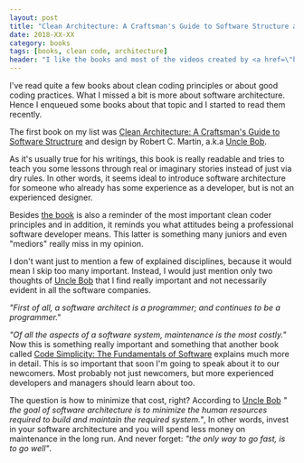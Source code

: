 ```yaml
---
layout: post
title: "Clean Architecture: A Craftsman's Guide to Software Structure and Design"
date: 2018-XX-XX
category: books
tags: [books, clean code, architecture]
header: "I like the books and most of the videos created by <a href=\"https://twitter.com/unclebobmartin"\>Uncle Bob</a>. Maybe sometimes they are a bit too simplistic, but they help to provide a better understanding of how you should write good quality code. And if you find that a topic is not deeply analyzed enough, you can still explore it later on your own."
---
```


I've read quite a few books about clean coding principles or about good coding practices. What I missed a bit is more about software architecture. Hence I enqueued some books about that topic and I started to read them recently.

The first book on my list was [Clean Architecture: A Craftsman's Guide to Software Structrure](http://amzn.to/2GCoXeN) and design by Robert C. Martin, a.k.a [Uncle Bob](https://twitter.com/unclebobmartin).

As it's usually true for his writings, this book is really readable and tries to teach you some lessons through real or imaginary stories instead of just via dry rules. In other words, it seems ideal to introduce software architecture for someone who already has some experience as a developer, but is not an experienced designer.

Besides [the book](http://amzn.to/2GCoXeN) is also a reminder of the most important clean coder principles and in addition, it reminds you what attitudes being a professional software developer means. This latter is something many juniors and even "mediors" really miss in my opinion.

I don't want just to mention a few of explained disciplines, because it would mean I skip too many important. Instead, I would just mention only two thoughts of [Uncle Bob](https://twitter.com/unclebobmartin) that I find really important and not necessarily evident in all the software companies.

_"First of all, a software architect is a programmer; and continues to be a programmer."_

_"Of all the aspects of a software system, maintenance is the most costly."_ Now this is something really important and something that another book called [Code Simplicity: The Fundamentals of Software](http://amzn.to/2ETyqC0) explains much more in detail. This is so important that soon I'm going to speak about it to our newcomers. Most probably not just newcomers, but more experienced developers and managers should learn about too.

The question is how to minimize that cost, right? According to [Uncle Bob](https://twitter.com/unclebobmartin) _" the goal of software architecture is to minimize the human resources required to build and maintain the required system."_, In other words, invest in your software architecture and you will spend less money on maintenance in the long run. And never forget: _"the only way to go fast, is to go well"_.